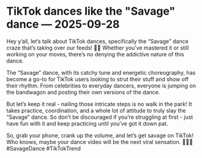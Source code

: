 # TikTok dances like the "Savage" dance — 2025-09-28

Hey y’all, let’s talk about TikTok dances, specifically the “Savage” dance craze that’s taking over our feeds! 💃🔥 Whether you’ve mastered it or still working on your moves, there’s no denying the addictive nature of this dance.

The “Savage” dance, with its catchy tune and energetic choreography, has become a go-to for TikTok users looking to strut their stuff and show off their rhythm. From celebrities to everyday dancers, everyone is jumping on the bandwagon and posting their own versions of the dance.

But let’s keep it real - nailing those intricate steps is no walk in the park! It takes practice, coordination, and a whole lot of attitude to truly slay the “Savage” dance. So don’t be discouraged if you’re struggling at first - just have fun with it and keep practicing until you’ve got it down pat.

So, grab your phone, crank up the volume, and let’s get savage on TikTok! Who knows, maybe your dance video will be the next viral sensation. 💁‍♀️💥 #SavageDance #TikTokTrend